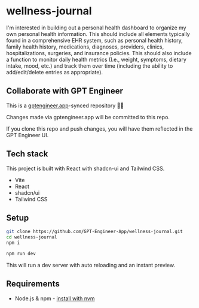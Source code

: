 # wellness-journal

I'm interested in building out a personal health dashboard to organize my own personal health information. 
This should include all elements typically found in a comprehensive EHR system, such as personal health history, family health history, medications, diagnoses, providers, clinics, hospitalizations, surgeries, and insurance policies. 
This should also include a function to monitor daily health metrics (I.e., weight, symptoms, dietary intake, mood, etc.) and track them over time (including the ability to add/edit/delete entries as appropriate).

## Collaborate with GPT Engineer

This is a [gptengineer.app](https://gptengineer.app)-synced repository 🌟🤖

Changes made via gptengineer.app will be committed to this repo.

If you clone this repo and push changes, you will have them reflected in the GPT Engineer UI.

## Tech stack

This project is built with React with shadcn-ui and Tailwind CSS.

- Vite
- React
- shadcn/ui
- Tailwind CSS

## Setup

```sh
git clone https://github.com/GPT-Engineer-App/wellness-journal.git
cd wellness-journal
npm i
```

```sh
npm run dev
```

This will run a dev server with auto reloading and an instant preview.

## Requirements

- Node.js & npm - [install with nvm](https://github.com/nvm-sh/nvm#installing-and-updating)
